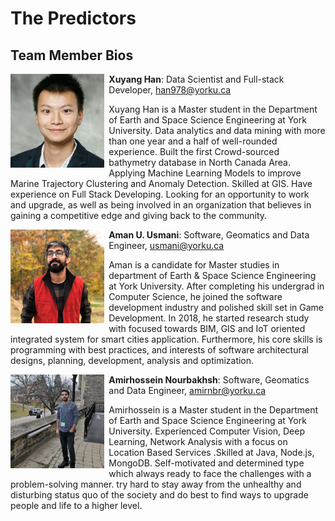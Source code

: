 # The Predictors

## Team Member Bios

<img src="../images/xuyang.jpg" style="max-height:150px; margin:0 .5em .25em 0; float: left;" /> **Xuyang Han**: Data Scientist and Full-stack Developer, han978@yorku.ca

Xuyang Han is a Master student in the Department of Earth and Space Science Engineering at York University. Data analytics and data mining with more than one year and a half of well-rounded experience. Built the first Crowd-sourced bathymetry database in North Canada Area. Applying Machine Learning Models to improve Marine Trajectory Clustering and Anomaly Detection. Skilled at GIS. Have experience on Full Stack Developing. Looking for an opportunity to work and upgrade, as well as being involved in an organization that believes in gaining a competitive edge and giving back to the community.<br style="clear:both;" />

<img src="../images/aman.jpg" style="max-height:150px; margin:0 .5em .25em 0; float: left;" /> **Aman U. Usmani**: Software, Geomatics and Data Engineer, usmani@yorku.ca

Aman is a candidate for Master studies in department of Earth & Space Science Engineering at York University. After completing his undergrad in Computer Science, he joined the software development industry and polished skill set in Game Development. In 2018, he started research study with focused towards BIM, GIS and IoT oriented integrated system for smart cities application. Furthermore, his core skills is programming with best practices, and interests of software architectural designs, planning, development, analysis and optimization.<br style="clear:both;" />

<img src="../images/amir.png" style="max-height:150px; margin:0 .5em .25em 0; float: left;" /> **Amirhossein Nourbakhsh**: Software, Geomatics and Data Engineer, amirnbr@yorku.ca

Amirhossein is a Master student in the Department of Earth and Space Science Engineering at York University. Experienced Computer Vision, Deep Learning, Network Analysis with a focus on Location Based Services .Skilled at Java, Node.js, MongoDB. Self-motivated and determined type which always ready to face the challenges with a problem-solving manner. try hard to stay away from the unhealthy and disturbing status quo of the society and do best to find ways to upgrade people and life to a higher level. 
